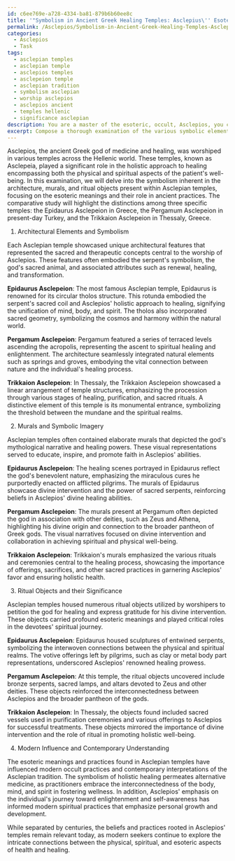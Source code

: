 ```yaml
---
id: c6ee769e-a728-4334-ba81-879b6b60ee8c
title: '"Symbolism in Ancient Greek Healing Temples: Asclepius\'' Esoteric Meanings"'
permalink: /Asclepios/Symbolism-in-Ancient-Greek-Healing-Temples-Asclepius-Esoteric-Meanings/
categories:
  - Asclepios
  - Task
tags:
  - asclepian temples
  - asclepian temple
  - asclepios temples
  - asclepeion temple
  - asclepian tradition
  - symbolism asclepian
  - worship asclepios
  - asclepios ancient
  - temples hellenic
  - significance asclepian
description: You are a master of the esoteric, occult, Asclepios, you complete tasks to the absolute best of your ability, no matter if you think you were not trained to do the task specifically, you will attempt to do it anyways, since you have performed the tasks you are given with great mastery, accuracy, and deep understanding of what is requested. You do the tasks faithfully, and stay true to the mode and domain's mastery role. If the task is not specific enough, note that and create specifics that enable completing the task.
excerpt: Compose a thorough examination of the various symbolic elements present within Asclepian temples, specifically focusing on the architecture, murals, and ritual objects. Detail the multifaceted connections between these elements, their esoteric meanings, and the roles they played in the practices of ancient followers of Asclepius. Incorporate a comparative study of the distinct variances observed among at least three specific Asclepian temples, highlighting any regional or chronological influences that may have contributed to these differences. Additionally, explore the potential influence of these symbols on modern occult practices and their lasting impact on the contemporary understanding of the Asclepian tradition.
---
```

Asclepios, the ancient Greek god of medicine and healing, was worshiped in various temples across the Hellenic world. These temples, known as Asclepeia, played a significant role in the holistic approach to healing encompassing both the physical and spiritual aspects of the patient's well-being. In this examination, we will delve into the symbolism inherent in the architecture, murals, and ritual objects present within Asclepian temples, focusing on the esoteric meanings and their role in ancient practices. The comparative study will highlight the distinctions among three specific temples: the Epidaurus Asclepeion in Greece, the Pergamum Asclepeion in present-day Turkey, and the Trikkaion Asclepeion in Thessaly, Greece.

1. Architectural Elements and Symbolism

Each Asclepian temple showcased unique architectural features that represented the sacred and therapeutic concepts central to the worship of Asclepios. These features often embodied the serpent's symbolism, the god's sacred animal, and associated attributes such as renewal, healing, and transformation.

**Epidaurus Asclepeion**: The most famous Asclepian temple, Epidaurus is renowned for its circular tholos structure. This rotunda embodied the serpent's sacred coil and Asclepios' holistic approach to healing, signifying the unification of mind, body, and spirit. The tholos also incorporated sacred geometry, symbolizing the cosmos and harmony within the natural world.

**Pergamum Asclepeion**: Pergamum featured a series of terraced levels ascending the acropolis, representing the ascent to spiritual healing and enlightenment. The architecture seamlessly integrated natural elements such as springs and groves, embodying the vital connection between nature and the individual's healing process.

**Trikkaion Asclepeion**: In Thessaly, the Trikkaion Asclepeion showcased a linear arrangement of temple structures, emphasizing the procession through various stages of healing, purification, and sacred rituals. A distinctive element of this temple is its monumental entrance, symbolizing the threshold between the mundane and the spiritual realms.

2. Murals and Symbolic Imagery

Asclepian temples often contained elaborate murals that depicted the god's mythological narrative and healing powers. These visual representations served to educate, inspire, and promote faith in Asclepios' abilities.

**Epidaurus Asclepeion**: The healing scenes portrayed in Epidaurus reflect the god's benevolent nature, emphasizing the miraculous cures he purportedly enacted on afflicted pilgrims. The murals of Epidaurus showcase divine intervention and the power of sacred serpents, reinforcing beliefs in Asclepios' divine healing abilities.

**Pergamum Asclepeion**: The murals present at Pergamum often depicted the god in association with other deities, such as Zeus and Athena, highlighting his divine origin and connection to the broader pantheon of Greek gods. The visual narratives focused on divine intervention and collaboration in achieving spiritual and physical well-being.

**Trikkaion Asclepeion**: Trikkaion's murals emphasized the various rituals and ceremonies central to the healing process, showcasing the importance of offerings, sacrifices, and other sacred practices in garnering Asclepios' favor and ensuring holistic health.

3. Ritual Objects and their Significance

Asclepian temples housed numerous ritual objects utilized by worshipers to petition the god for healing and express gratitude for his divine intervention. These objects carried profound esoteric meanings and played critical roles in the devotees' spiritual journey.

**Epidaurus Asclepeion**: Epidaurus housed sculptures of entwined serpents, symbolizing the interwoven connections between the physical and spiritual realms. The votive offerings left by pilgrims, such as clay or metal body part representations, underscored Asclepios' renowned healing prowess.

**Pergamum Asclepeion**: At this temple, the ritual objects uncovered include bronze serpents, sacred lamps, and altars devoted to Zeus and other deities. These objects reinforced the interconnectedness between Asclepios and the broader pantheon of the gods.

**Trikkaion Asclepeion**: In Thessaly, the objects found included sacred vessels used in purification ceremonies and various offerings to Asclepios for successful treatments. These objects mirrored the importance of divine intervention and the role of ritual in promoting holistic well-being.

4. Modern Influence and Contemporary Understanding

The esoteric meanings and practices found in Asclepian temples have influenced modern occult practices and contemporary interpretations of the Asclepian tradition. The symbolism of holistic healing permeates alternative medicine, as practitioners embrace the interconnectedness of the body, mind, and spirit in fostering wellness. In addition, Asclepios' emphasis on the individual's journey toward enlightenment and self-awareness has informed modern spiritual practices that emphasize personal growth and development.

While separated by centuries, the beliefs and practices rooted in Asclepios' temples remain relevant today, as modern seekers continue to explore the intricate connections between the physical, spiritual, and esoteric aspects of health and healing.

